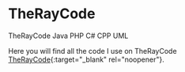 # TheRayCode
TheRayCode Java PHP C# CPP UML

Here you will find all the code I use on TheRayCode [TheRayCode](https://rayandrade.com/){:target="_blank" rel="noopener"}.
